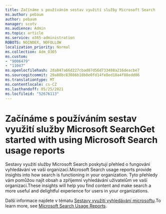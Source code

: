 ```yaml
---
title: Začínáme s používáním sestav využití služby Microsoft Search
ms.author: pebaum
author: pebaum
manager: scotv
ms.audience: Admin
ms.topic: article
ms.service: o365-administration
ROBOTS: NOINDEX, NOFOLLOW
localization_priority: Normal
ms.collection: Adm_O365
ms.custom:
- "9006479"
- "11047"
ms.openlocfilehash: 2da847a66d227cbad07d56d733488a216deacbe7
ms.sourcegitcommit: 29a88bc83086b18b0e0fd14fe8ed18a4f88edd06
ms.translationtype: MT
ms.contentlocale: cs-CZ
ms.lasthandoff: 05/25/2021
ms.locfileid: "52676113"
---
```

# <a name="get-started-with-using-microsoft-search-usage-reports"></a><span data-ttu-id="cb926-102">Začínáme s používáním sestav využití služby Microsoft Search</span><span class="sxs-lookup"><span data-stu-id="cb926-102">Get started with using Microsoft Search usage reports</span></span>

<span data-ttu-id="cb926-103">Sestavy využití služby Microsoft Search poskytují přehled o fungování vyhledávání ve vaší organizaci.</span><span class="sxs-lookup"><span data-stu-id="cb926-103">Microsoft Search usage reports provide insights into how search is functioning in your organization.</span></span> <span data-ttu-id="cb926-104">Tyto přehledy vám pomůžou najít obsah a zpříjemní vyhledávání uživatelům ve vaší organizaci.</span><span class="sxs-lookup"><span data-stu-id="cb926-104">These insights will help you find content and make search a more useful and delightful experience for users in your organizations.</span></span>

<span data-ttu-id="cb926-105">Další informace najdete v tématu [Sestavy využití vyhledávání microsoftu](https://go.microsoft.com/fwlink/?linkid=2152048).</span><span class="sxs-lookup"><span data-stu-id="cb926-105">To learn more, see [Microsoft Search Usage Reports](https://go.microsoft.com/fwlink/?linkid=2152048).</span></span>
